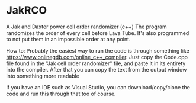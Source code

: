 # JakRCO
A Jak and Daxter power cell order randomizer (c++)
The program randomizes the order of every cell before Lava Tube. It's also programmed to not put them in an impossible order at any point.

How to:
Probably the easiest way to run the code is through something like https://www.onlinegdb.com/online_c++_compiler.
Just copy the Code.cpp file found in the "Jak cell order randomizer" file, and paste it in its entirety into the compiler. After that you can copy the text from the output window into something more readable


If you have an IDE such as Visual Studio, you can download/copy/clone the code and run this through that too of course.
